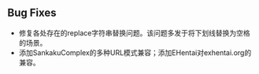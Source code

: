 ## Bug Fixes
* 修复各处存在的replace字符串替换问题。该问题多发于将下划线替换为空格的场景。
* 添加SankakuComplex的多种URL模式兼容；添加EHentai对exhentai.org的兼容。
